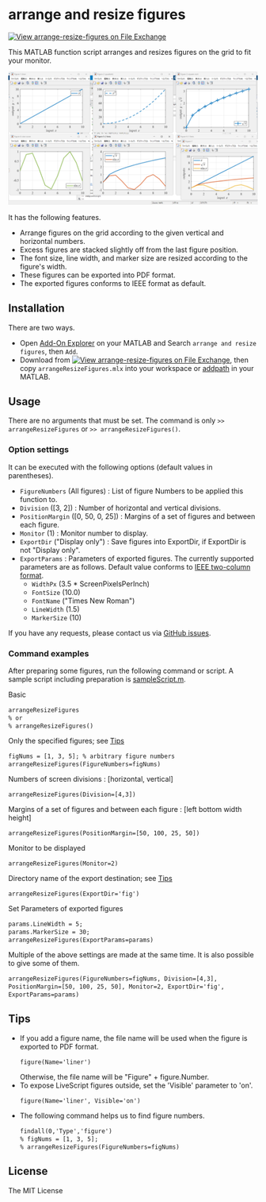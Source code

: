 # arrange and resize figures

[![View arrange-resize-figures on File Exchange](https://www.mathworks.com/matlabcentral/images/matlab-file-exchange.svg)](https://jp.mathworks.com/matlabcentral/fileexchange/158051-arrange-resize-figures)

This MATLAB function script arranges and resizes figures on the grid to fit your monitor.

![example screenshot](./screenshot.png) 

It has the following features.
- Arrange figures on the grid according to the given vertical and horizontal numbers.
- Excess figures are stacked slightly off from the last figure position.
- The font size, line width, and marker size are resized according to the figure's width.
- These figures can be exported into PDF format.
- The exported figures conforms to IEEE format as default.


## Installation

There are two ways.
- Open [Add-On Explorer](https://jp.mathworks.com/help/matlab/matlab_env/get-add-ons.html) on your MATLAB and Search `arrange and resize figures`, then `Add`.  
- Download from [![View arrange-resize-figures on File Exchange](https://www.mathworks.com/matlabcentral/images/matlab-file-exchange.svg)](https://jp.mathworks.com/matlabcentral/fileexchange/158051-arrange-resize-figures), then copy `arrangeResizeFigures.mlx` into your workspace or [addpath](https://jp.mathworks.com/help/matlab/ref/addpath.html) in your MATLAB.


## Usage

There are no arguments that must be set.
The command is only `>> arrangeResizeFigures` or `>> arrangeResizeFigures()`.


### Option settings

It can be executed with the following options (default values in parentheses).

- `FigureNumbers` (All figures) : List of figure Numbers to be applied this function to.
- `Division` ([3, 2]) : Number of horizontal and vertical divisions.
- `PositionMargin` ([0, 50, 0, 25]) : Margins of a set of figures and between each figure.
- `Monitor` (1) : Monitor number to display.
- `ExportDir` ("Display only") : Save figures into ExportDir, if ExportDir is not "Display only".
- `ExportParams` : Parameters of exported figures.
    The currently supported parameters are as follows.
    Default value conforms to [IEEE two-column format](https://journals.ieeeauthorcenter.ieee.org/create-your-ieee-journal-article/create-graphics-for-your-article/file-formatting/).
    - `WidthPx` (3.5 * ScreenPixelsPerInch)
    - `FontSize` (10.0)
    - `FontName` ("Times New Roman")
    - `LineWidth` (1.5)
    - `MarkerSize` (10)

If you have any requests, please contact us via [GitHub issues](https://github.com/kimushun1101/arrange-resize-figures/issues).


### Command examples

After preparing some figures, run the following command or script.
A sample script including preparation is [sampleScript.m](https://github.com/kimushun1101/arrange-resize-figures/blob/main/sampleScript.m).

Basic
```
arrangeResizeFigures
% or
% arrangeResizeFigures()
```
Only the specified figures; see [Tips](#tips)
```
figNums = [1, 3, 5]; % arbitrary figure numbers
arrangeResizeFigures(FigureNumbers=figNums)
```
Numbers of screen divisions : [horizontal, vertical]
```
arrangeResizeFigures(Division=[4,3])
```
Margins of a set of figures and between each figure : [left bottom width height]
```
arrangeResizeFigures(PositionMargin=[50, 100, 25, 50])
```
Monitor to be displayed
```
arrangeResizeFigures(Monitor=2)
```
Directory name of the export destination; see [Tips](#tips)
```
arrangeResizeFigures(ExportDir='fig')
```
Set Parameters of exported figures
```
params.LineWidth = 5;
params.MarkerSize = 30;
arrangeResizeFigures(ExportParams=params)
```
Multiple of the above settings are made at the same time. It is also possible to give some of them.
```
arrangeResizeFigures(FigureNumbers=figNums, Division=[4,3], PositionMargin=[50, 100, 25, 50], Monitor=2, ExportDir='fig', ExportParams=params)
```


## Tips

- If you add a figure name, the file name will be used when the figure is exported to PDF format.
    ```
    figure(Name='liner')
    ```
    Otherwise, the file name will be "Figure" + figure.Number.
- To expose LiveScript figures outside, set the 'Visible' parameter to 'on'.
    ```
    figure(Name='liner', Visible='on')
    ```
- The following command helps us to find figure numbers.
    ```
    findall(0,'Type','figure')
    % figNums = [1, 3, 5];
    % arrangeResizeFigures(FigureNumbers=figNums)
    ```


## License

The MIT License
